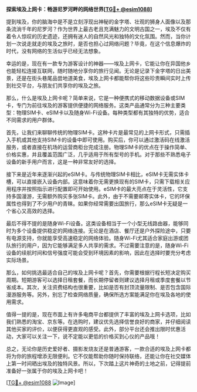 **探索埃及上网卡：畅游尼罗河畔的网络世界[[TG💪+ @esim1088](https://t.me/s/esim1088)]**

提到埃及，你的脑海中是不是立刻浮现出神秘的金字塔、壮观的狮身人面像以及那条流淌千年的尼罗河？作为世界上最古老且充满魅力的文明古国之一，埃及不仅有着令人惊叹的历史遗迹，还拥有迷人的自然风光和独特的文化氛围。然而，当你计划一次说走就走的埃及之旅时，是否也担心过网络问题？毕竟，在这个信息爆炸的时代，没有网络的生活似乎已经无法想象。

幸运的是，现在有一款专为游客设计的神器——埃及上网卡，它能让你在异国他乡也能轻松连接互联网，随时随地分享你的旅行见闻。无论是记录下金字塔的日出美景，还是在街头巷尾品尝地道美食，埃及上网卡都能帮你将这些珍贵瞬间实时上传到社交平台，与朋友们共享你的埃及之旅。

那么，什么是埃及上网卡呢？简单来说，它是一种便携式的移动数据设备或SIM卡，专门为前往埃及的游客提供便捷的网络服务。这类产品通常分为三种主要类型：物理SIM卡、eSIM卡以及随身Wi-Fi设备。每种类型都有其独特的优势，适合不同需求的用户群体。

首先，让我们来聊聊传统的物理SIM卡。这种卡片是最常见的上网卡形式，只需插入手机或其他支持SIM卡的设备中即可使用。购买后，你可以通过激活码在线激活服务，或者直接在机场的运营商柜台完成注册。物理SIM卡的优点在于操作简单、价格实惠，并且覆盖范围广泛，几乎适用于所有型号的手机。对于那些不熟悉电子设备的新手用户而言，这是一种非常友好的选择。

接下来是近年来逐渐兴起的eSIM卡。与传统物理SIM卡相比，eSIM卡无需实体卡槽，可以直接嵌入设备内部。这意味着你无需更换现有的SIM卡，只需下载相关应用程序并按照指示进行配置即可开始使用。eSIM卡的最大亮点在于灵活性，它支持多国漫游，无需额外购买多张SIM卡。此外，由于不需要邮寄实体卡，它的环保属性也得到了不少用户的青睐。如果你经常需要出国旅行，那么eSIM卡无疑是一个省心又高效的选择。

最后不得不提的是随身Wi-Fi设备。这类设备相当于一个小型无线路由器，能够同时为多个设备提供稳定的网络连接。无论是在酒店、餐厅还是户外探险途中，只要有电源支持，你就能享受高速稳定的网络体验。随身Wi-Fi尤其适合家庭出游或团队旅行的用户，因为它能够满足多人共享的需求。不过需要注意的是，随身Wi-Fi设备的续航时间和信号强度可能会受到环境因素的影响，因此在选择时要充分考虑实际场景。

那么，如何挑选最适合自己的埃及上网卡呢？首先，你需要根据行程长短决定购买周期。短期游客可以选择日租套餐，而长期停留者则建议选择月租或季度套餐以节省成本。其次，关注资费结构也很重要，比如是否有封顶流量限制、是否包含国际漫游服务等。另外，别忘了检查网络质量，确保所选方案能满足你在埃及各地的使用需求。

值得一提的是，现在市面上有许多电商平台都提供了丰富的埃及上网卡选项，比如我们熟悉的淘宝、京东等。在选购时，建议优先选择信誉良好的商家，并仔细阅读其他买家的评价，以便获得更直观的感受。此外，部分平台还会推出限时优惠活动，大家可以关注一下，说不定能以更低的价格买到心仪的产品哦！

总之，无论你是历史爱好者、摄影发烧友还是普通游客，一款合适的埃及上网卡都将为你的旅程增添无限便利。它不仅能帮助你随时保持联络，还能让你在社交媒体上第一时间晒出埃及的独特风景。所以，下次踏上这片神奇的土地之前，记得提前准备好一张属于你的埃及上网卡吧！

[[TG💪+ @esim1088](https://t.me/s/esim1088) ![Image](https://i.postimg.cc/4NQfJmqS/Snipaste-2025-05-13-00-14-12.png)]